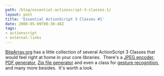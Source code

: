 ```yaml
---
path: /blog/essential-actionscript-3-classes-1/
layout: post
title: 'Essential ActionScript 3 Classes #1'
date: 2008-05-09T08:30:48Z
tags:
- actionscript
- external-links
---
```


[BiteArray.org](http://www.bytearray.org/?page_id=82 "Open link in a new window") has a little collection of several ActionScript 3 Classes that would feel right at home in your core libraries.  There's a [JPEG encoder](http://www.bytearray.org/?p=90 "Open link in a new window"), [PDF generator](http://www.bytearray.org/?p=107 "Open link in a new window"), [Zip file generator](http://www.bytearray.org/?p=105 "Open link in a new window") and even a class for [gesture recognition](http://www.bytearray.org/?p=91 "Open link in a new window"), and many more besides.  It's worth a look.